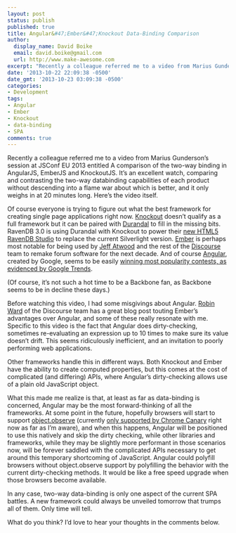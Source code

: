 ```yaml
---
layout: post
status: publish
published: true
title: Angular&#47;Ember&#47;Knockout Data-Binding Comparison
author:
  display_name: David Boike
  email: david.boike@gmail.com
  url: http://www.make-awesome.com
excerpt: "Recently a colleague referred me to a video from Marius Gunderson&rsquo;s  session at JSConf EU 2013 entitled A comparison of the two-way binding in AngularJS,  EmberJS and KnockoutJS. It&rsquo;s an excellent watch, comparing and contrasting  the two-way databinding capabilities of each product without descending into a flame  war about which is better, and it only weighs in at 20 minutes long. Here&rsquo;s  the video itself.\r\n\r\n"
date: '2013-10-22 22:09:38 -0500'
date_gmt: '2013-10-23 03:09:38 -0500'
categories:
- Development
tags:
- Angular
- Ember
- Knockout
- data-binding
- SPA
comments: true
---
```

Recently a colleague referred me to a video from Marius Gunderson’s session at JSConf EU 2013 entitled A comparison of the two-way binding in AngularJS, EmberJS and KnockoutJS. It’s an excellent watch, comparing and contrasting the two-way databinding capabilities of each product without descending into a flame war about which is better, and it only weighs in at 20 minutes long. Here’s the video itself.

 Of course everyone is trying to figure out what the best framework for creating single page applications right now. [Knockout](http://knockoutjs.com/) doesn’t qualify as a full framework but it can be paired with [Durandal](http://durandaljs.com/) to fill in the missing bits. RavenDB 3.0 is using Durandal with Knockout to power their [new HTML5 RavenDB Studio](http://www.youtube.com/watch?v=FNDKuiftKcc) to replace the current Silverlight version. [Ember](http://emberjs.com/) is perhaps most notable for being used by [Jeff Atwood](http://www.codinghorror.com/blog/) and the rest of the [Discourse](http://www.discourse.org/) team to remake forum software for the next decade. And of course [Angular](http://angularjs.org/), created by Google, seems to be easily [winning most popularity contests, as evidenced by Google Trends](http://www.google.com/trends/explore?hl=en-US#cat=0-5-31&q=Durandal%2C%20Angular%2C%20Ember%2C%20Meteor%2C%20Backbone&date=today%2012-m&cmpt=q).

(Of course, it’s not such a hot time to be a Backbone fan, as Backbone seems to be in decline these days.)

Before watching this video, I had some misgivings about Angular. [Robin Ward](http://eviltrout.com/) of the Discourse team has a great blog post touting Ember’s advantages over Angular, and some of these really resonate with me. Specific to this video is the fact that Angular does dirty-checking, sometimes re-evaluating an expression up to 10 times to make sure its value doesn’t drift. This seems ridiculously inefficient, and an invitation to poorly performing web applications.

Other frameworks handle this in different ways. Both Knockout and Ember have the ability to create computed properties, but this comes at the cost of complicated (and differing) APIs, where Angular’s dirty-checking allows use of a plain old JavaScript object.

What this made me realize is that, at least as far as data-binding is concerned, Angular may be the most forward-thinking of all the frameworks. At some point in the future, hopefully browsers will start to support [object.observe](http://wiki.ecmascript.org/doku.php?id=harmony:observe) (currently [only supported by Chrome Canary](http://updates.html5rocks.com/2012/11/Respond-to-change-with-Object-observe) right now as far as I’m aware), and when this happens, Angular will be positioned to use this natively and skip the dirty checking, while other libraries and frameworks, while they may be slightly more performant in those scenarios now, will be forever saddled with the complicated APIs necessary to get around this temporary shortcoming of JavaScript. Angular could polyfill browsers without object.observe support by polyfilling the behavior with the current dirty-checking methods. It would be like a free speed upgrade when those browsers become available.

In any case, two-way data-binding is only one aspect of the current SPA battles. A new framework could always be unveiled tomorrow that trumps all of them. Only time will tell.

What do you think? I’d love to hear your thoughts in the comments below.
